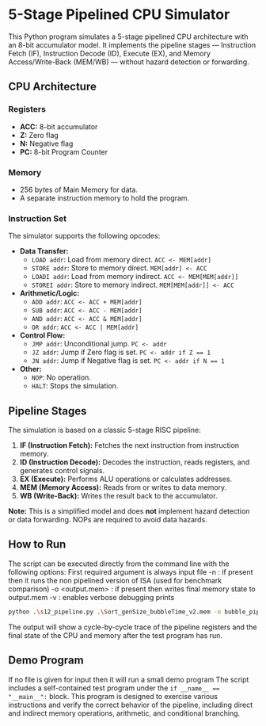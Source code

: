 # 5-Stage Pipelined CPU Simulator

This Python program simulates a 5-stage pipelined CPU architecture with an 8-bit accumulator model. It implements the pipeline stages — Instruction Fetch (IF), Instruction Decode (ID), Execute (EX), and Memory Access/Write-Back (MEM/WB) — without hazard detection or forwarding.

## CPU Architecture

### Registers

*   **ACC:** 8-bit accumulator
*   **Z:** Zero flag
*   **N:** Negative flag
*   **PC:** 8-bit Program Counter

### Memory

*   256 bytes of Main Memory for data.
*   A separate instruction memory to hold the program.

### Instruction Set

The simulator supports the following opcodes:

*   **Data Transfer:**
    *   `LOAD addr`: Load from memory direct. `ACC <- MEM[addr]`
    *   `STORE addr`: Store to memory direct. `MEM[addr] <- ACC`
    *   `LOADI addr`: Load from memory indirect. `ACC <- MEM[MEM[addr]]`
    *   `STOREI addr`: Store to memory indirect. `MEM[MEM[addr]] <- ACC`
*   **Arithmetic/Logic:**
    *   `ADD addr`: `ACC <- ACC + MEM[addr]`
    *   `SUB addr`: `ACC <- ACC - MEM[addr]`
    *   `AND addr`: `ACC <- ACC & MEM[addr]`
    *   `OR addr`: `ACC <- ACC | MEM[addr]`
*   **Control Flow:**
    *   `JMP addr`: Unconditional jump. `PC <- addr`
    *   `JZ addr`: Jump if Zero flag is set. `PC <- addr if Z == 1`
    *   `JN addr`: Jump if Negative flag is set. `PC <- addr if N == 1`
*   **Other:**
    *   `NOP`: No operation.
    *   `HALT`: Stops the simulation.

## Pipeline Stages

The simulation is based on a classic 5-stage RISC pipeline:

1.  **IF (Instruction Fetch):** Fetches the next instruction from instruction memory.
2.  **ID (Instruction Decode):** Decodes the instruction, reads registers, and generates control signals.
3.  **EX (Execute):** Performs ALU operations or calculates addresses.
4.  **MEM (Memory Access):** Reads from or writes to data memory.
5.  **WB (Write-Back):** Writes the result back to the accumulator.

**Note:** This is a simplified model and does **not** implement hazard detection or data forwarding. NOPs are required to avoid data hazards.

## How to Run

The script can be executed directly from the command line with the following options:
    First required argument is always input file
    -n : if present then it runs the non pipelined version of ISA (used for benchmark comparison)
    -o <output.mem> : if present then writes final memory state to output.mem
    -v : enables verbose debugging prints

```bash
python .\s12_pipeline.py .\Sort_genSize_bubbleTime_v2.mem -o bubble_pipe_result.mem
```

The output will show a cycle-by-cycle trace of the pipeline registers and the final state of the CPU and memory after the test program has run.

## Demo Program
If no file is given for input then it will run a small demo program
The script includes a self-contained test program under the `if __name__ == "__main__":` block. This program is designed to exercise various instructions and verify the correct behavior of the pipeline, including direct and indirect memory operations, arithmetic, and conditional branching.
